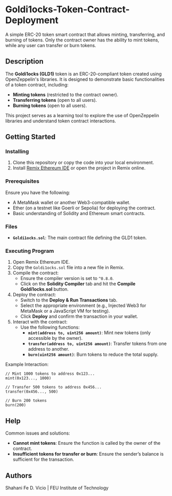 # Goldi1ocks-Token-Contract-Deployment

A simple ERC-20 token smart contract that allows minting, transferring, and burning of tokens. Only the contract owner has the ability to mint tokens, while any user can transfer or burn tokens.

## Description

The **Goldi1ocks (GLD1)** token is an ERC-20-compliant token created using OpenZeppelin's libraries. It is designed to demonstrate basic functionalities of a token contract, including:
- **Minting tokens** (restricted to the contract owner).
- **Transferring tokens** (open to all users).
- **Burning tokens** (open to all users).

This project serves as a learning tool to explore the use of OpenZeppelin libraries and understand token contract interactions.

## Getting Started

### Installing

1. Clone this repository or copy the code into your local environment.
2. Install [Remix Ethereum IDE](https://remix.ethereum.org/) or open the project in Remix online.

### Prerequisites

Ensure you have the following:
- A MetaMask wallet or another Web3-compatible wallet.
- Ether (on a testnet like Goerli or Sepolia) for deploying the contract.
- Basic understanding of Solidity and Ethereum smart contracts.

### Files

- **`Goldi1ocks.sol`**: The main contract file defining the GLD1 token.

### Executing Program

1. Open Remix Ethereum IDE.
2. Copy the `Goldi1ocks.sol` file into a new file in Remix.
3. Compile the contract:
   - Ensure the compiler version is set to `^0.8.0`.
   - Click on the **Solidity Compiler** tab and hit the **Compile Goldi1ocks.sol** button.
4. Deploy the contract:
   - Switch to the **Deploy & Run Transactions** tab.
   - Select the appropriate environment (e.g., Injected Web3 for MetaMask or a JavaScript VM for testing).
   - Click **Deploy** and confirm the transaction in your wallet.
5. Interact with the contract:
   - Use the following functions:
     - **`mint(address to, uint256 amount)`**: Mint new tokens (only accessible by the owner).
     - **`transfer(address to, uint256 amount)`**: Transfer tokens from one address to another.
     - **`burn(uint256 amount)`**: Burn tokens to reduce the total supply.

Example Interaction:
```solidity
// Mint 1000 tokens to address 0x123...
mint(0x123..., 1000)

// Transfer 500 tokens to address 0x456...
transfer(0x456..., 500)

// Burn 200 tokens
burn(200)
```
## Help

Common issues and solutions:

- **Cannot mint tokens**: Ensure the function is called by the owner of the contract.
- **Insufficient tokens for transfer or burn**: Ensure the sender’s balance is sufficient for the transaction.

## Authors

Shahani Fe D. Vicio  | FEU Institute of Technology
